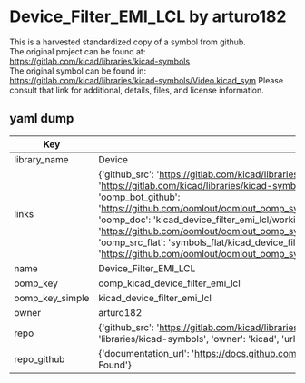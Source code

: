 # Device_Filter_EMI_LCL by arturo182  
This is a harvested standardized copy of a symbol from github.  
The original project can be found at:  
https://gitlab.com/kicad/libraries/kicad-symbols  
The original symbol can be found in:
https://gitlab.com/kicad/libraries/kicad-symbols/Video.kicad_sym
Please consult that link for additional, details, files, and license information.  
## yaml dump  
| Key | Value |  
| --- | --- |  
| library_name | Device |  
| links | {'github_src': 'https://gitlab.com/kicad/libraries/kicad-symbols/Video.kicad_sym', 'github_src_repo': 'https://gitlab.com/kicad/libraries/kicad-symbols', 'oomp_bot': 'kicad_device_filter_emi_lcl/working', 'oomp_bot_github': 'https://github.com/oomlout/oomlout_oomp_symbol_bot/tree/main/kicad_device_filter_emi_lcl/working', 'oomp_doc': 'kicad_device_filter_emi_lcl/working', 'oomp_doc_github': 'https://github.com/oomlout/oomlout_oomp_symbol_doc/tree/main/kicad_device_filter_emi_lcl/working', 'oomp_src_flat': 'symbols_flat/kicad_device_filter_emi_lcl/working', 'oomp_src_flat_github': 'https://github.com/oomlout/oomlout_oomp_symbol_src/tree/main/kicad_device_filter_emi_lcl/working'} |  
| name | Device_Filter_EMI_LCL |  
| oomp_key | oomp_kicad_device_filter_emi_lcl |  
| oomp_key_simple | kicad_device_filter_emi_lcl |  
| owner | arturo182 |  
| repo | {'github_src': 'https://gitlab.com/kicad/libraries/kicad-symbols/Video.kicad_sym', 'name': 'libraries/kicad-symbols', 'owner': 'kicad', 'url': 'https://gitlab.com/kicad/libraries/kicad-symbols'} |  
| repo_github | {'documentation_url': 'https://docs.github.com/rest/repos/repos#get-a-repository', 'message': 'Not Found'} |  

